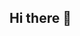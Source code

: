 ## Hi there 👋

<!--
**WMPatrick/WMPatrick** is a ✨ _special_ ✨ repository because its `README.md` (this file) appears on your GitHub profile.

Here are some ideas to get you started:

- 🔭 I’m currently working on optimizing my react projects for speed.
- 🌱 I’m currently learning Data Structures and Algorithms.
- 📫 How to reach me: ...+254 728727104 || pwmwangi2@gmail.com
-->
